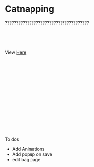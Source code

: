 # Catnapping
??????????????????????????????????????

<br/>
<br/>
<br/>

View [Here](https://catnapping.vercel.app/)


<br/>
<br/>
<br/>
<br/>
<br/>
<br/>
<br/>
<br/>
<br/>
<br/>
<br/>
<br/>
<br/>
<br/>





To dos
- Add Animations
- Add popup on save
- edit bag page
